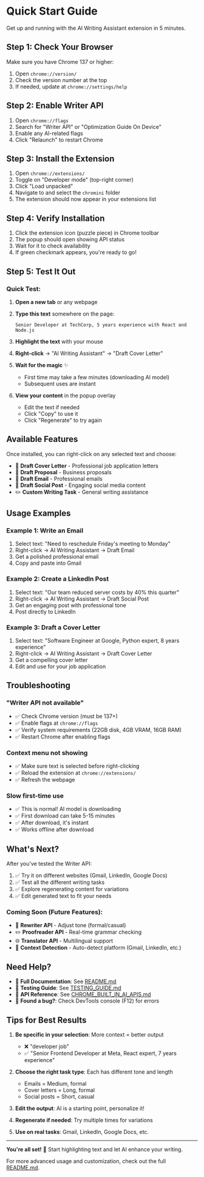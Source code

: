 # Quick Start Guide

Get up and running with the AI Writing Assistant extension in 5 minutes.

## Step 1: Check Your Browser

Make sure you have Chrome 137 or higher:
1. Open `chrome://version/`
2. Check the version number at the top
3. If needed, update at `chrome://settings/help`

## Step 2: Enable Writer API

1. Open `chrome://flags`
2. Search for "Writer API" or "Optimization Guide On Device"
3. Enable any AI-related flags
4. Click "Relaunch" to restart Chrome

## Step 3: Install the Extension

1. Open `chrome://extensions/`
2. Toggle on "Developer mode" (top-right corner)
3. Click "Load unpacked"
4. Navigate to and select the `chromini` folder
5. The extension should now appear in your extensions list

## Step 4: Verify Installation

1. Click the extension icon (puzzle piece) in Chrome toolbar
2. The popup should open showing API status
3. Wait for it to check availability
4. If green checkmark appears, you're ready to go!

## Step 5: Test It Out

### Quick Test:

1. **Open a new tab** or any webpage

2. **Type this text** somewhere on the page:
   ```
   Senior Developer at TechCorp, 5 years experience with React and Node.js
   ```

3. **Highlight the text** with your mouse

4. **Right-click** → "AI Writing Assistant" → "Draft Cover Letter"

5. **Wait for the magic** ✨
   - First time may take a few minutes (downloading AI model)
   - Subsequent uses are instant

6. **View your content** in the popup overlay
   - Edit the text if needed
   - Click "Copy" to use it
   - Click "Regenerate" to try again

## Available Features

Once installed, you can right-click on any selected text and choose:

- 📝 **Draft Cover Letter** - Professional job application letters
- 💼 **Draft Proposal** - Business proposals
- 📧 **Draft Email** - Professional emails
- 📱 **Draft Social Post** - Engaging social media content
- ✏️ **Custom Writing Task** - General writing assistance

## Usage Examples

### Example 1: Write an Email
1. Select text: "Need to reschedule Friday's meeting to Monday"
2. Right-click → AI Writing Assistant → Draft Email
3. Get a polished professional email
4. Copy and paste into Gmail

### Example 2: Create a LinkedIn Post
1. Select text: "Our team reduced server costs by 40% this quarter"
2. Right-click → AI Writing Assistant → Draft Social Post
3. Get an engaging post with professional tone
4. Post directly to LinkedIn

### Example 3: Draft a Cover Letter
1. Select text: "Software Engineer at Google, Python expert, 8 years experience"
2. Right-click → AI Writing Assistant → Draft Cover Letter
3. Get a compelling cover letter
4. Edit and use for your job application

## Troubleshooting

### "Writer API not available"
- ✅ Check Chrome version (must be 137+)
- ✅ Enable flags at `chrome://flags`
- ✅ Verify system requirements (22GB disk, 4GB VRAM, 16GB RAM)
- ✅ Restart Chrome after enabling flags

### Context menu not showing
- ✅ Make sure text is selected before right-clicking
- ✅ Reload the extension at `chrome://extensions/`
- ✅ Refresh the webpage

### Slow first-time use
- ✅ This is normal! AI model is downloading
- ✅ First download can take 5-15 minutes
- ✅ After download, it's instant
- ✅ Works offline after download

## What's Next?

After you've tested the Writer API:

1. ✅ Try it on different websites (Gmail, LinkedIn, Google Docs)
2. ✅ Test all the different writing tasks
3. ✅ Explore regenerating content for variations
4. ✅ Edit generated text to fit your needs

### Coming Soon (Future Features):
- 🔄 **Rewriter API** - Adjust tone (formal/casual)
- ✏️ **Proofreader API** - Real-time grammar checking
- 🌐 **Translator API** - Multilingual support
- 🎯 **Context Detection** - Auto-detect platform (Gmail, LinkedIn, etc.)

## Need Help?

- 📖 **Full Documentation**: See [README.md](README.md)
- 🧪 **Testing Guide**: See [TESTING_GUIDE.md](TESTING_GUIDE.md)
- 🤖 **API Reference**: See [CHROME_BUILT_IN_AI_APIS.md](CHROME_BUILT_IN_AI_APIS.md)
- 🐛 **Found a bug?**: Check DevTools console (F12) for errors

## Tips for Best Results

1. **Be specific in your selection**: More context = better output
   - ❌ "developer job"
   - ✅ "Senior Frontend Developer at Meta, React expert, 7 years experience"

2. **Choose the right task type**: Each has different tone and length
   - Emails = Medium, formal
   - Cover letters = Long, formal
   - Social posts = Short, casual

3. **Edit the output**: AI is a starting point, personalize it!

4. **Regenerate if needed**: Try multiple times for variations

5. **Use on real tasks**: Gmail, LinkedIn, Google Docs, etc.

---

**You're all set!** 🚀 Start highlighting text and let AI enhance your writing.

For more advanced usage and customization, check out the full [README.md](README.md).

